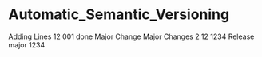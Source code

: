 # Automatic_Semantic_Versioning
Adding Lines
12
001 done
Major Change
Major Changes 2 
12
1234
Release
major 
1234
